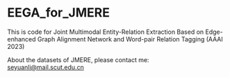 # EEGA_for_JMERE
This is code for Joint Multimodal Entity-Relation Extraction Based on Edge-enhanced Graph Alignment Network and Word-pair Relation Tagging (AAAI 2023)



About the datasets of JMERE, please contact me: seyuanli@mail.scut.edu.cn
